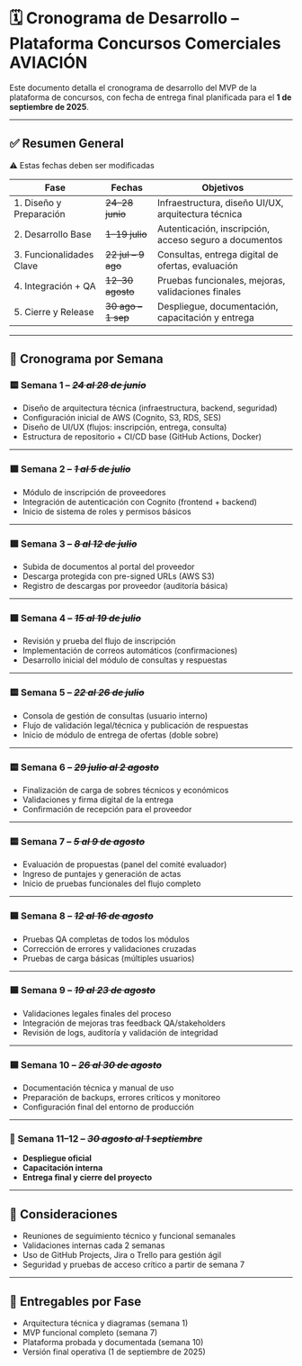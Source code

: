 # 🗓️ Cronograma de Desarrollo – Plataforma Concursos Comerciales AVIACIÓN

Este documento detalla el cronograma de desarrollo del MVP de la plataforma de concursos, con fecha de entrega final planificada para el **1 de septiembre de 2025**.

---

## ✅ Resumen General
⚠️ Estas fechas deben ser modificadas

| Fase | Fechas | Objetivos |
|------|--------|-----------|
| 1. Diseño y Preparación | ~~24–28 junio~~ | Infraestructura, diseño UI/UX, arquitectura técnica |
| 2. Desarrollo Base | ~~1–19 julio~~ | Autenticación, inscripción, acceso seguro a documentos |
| 3. Funcionalidades Clave | ~~22 jul – 9 ago~~ | Consultas, entrega digital de ofertas, evaluación |
| 4. Integración + QA | ~~12–30 agosto~~ | Pruebas funcionales, mejoras, validaciones finales |
| 5. Cierre y Release | ~~30 ago – 1 sep~~ | Despliegue, documentación, capacitación y entrega |

---

## 📅 Cronograma por Semana

### 🟨 Semana 1 – *~~24 al 28 de junio~~*
- Diseño de arquitectura técnica (infraestructura, backend, seguridad)
- Configuración inicial de AWS (Cognito, S3, RDS, SES)
- Diseño de UI/UX (flujos: inscripción, entrega, consulta)
- Estructura de repositorio + CI/CD base (GitHub Actions, Docker)

---

### 🟩 Semana 2 – *~~1 al 5 de julio~~*
- Módulo de inscripción de proveedores
- Integración de autenticación con Cognito (frontend + backend)
- Inicio de sistema de roles y permisos básicos

---

### 🟩 Semana 3 – *~~8 al 12 de julio~~*
- Subida de documentos al portal del proveedor
- Descarga protegida con pre-signed URLs (AWS S3)
- Registro de descargas por proveedor (auditoría básica)

---

### 🟩 Semana 4 – *~~15 al 19 de julio~~*
- Revisión y prueba del flujo de inscripción
- Implementación de correos automáticos (confirmaciones)
- Desarrollo inicial del módulo de consultas y respuestas

---

### 🟨 Semana 5 – *~~22 al 26 de julio~~*
- Consola de gestión de consultas (usuario interno)
- Flujo de validación legal/técnica y publicación de respuestas
- Inicio de módulo de entrega de ofertas (doble sobre)

---

### 🟨 Semana 6 – *~~29 julio al 2 agosto~~*
- Finalización de carga de sobres técnicos y económicos
- Validaciones y firma digital de la entrega
- Confirmación de recepción para el proveedor

---

### 🟨 Semana 7 – *~~5 al 9 de agosto~~*
- Evaluación de propuestas (panel del comité evaluador)
- Ingreso de puntajes y generación de actas
- Inicio de pruebas funcionales del flujo completo

---

### 🟦 Semana 8 – *~~12 al 16 de agosto~~*
- Pruebas QA completas de todos los módulos
- Corrección de errores y validaciones cruzadas
- Pruebas de carga básicas (múltiples usuarios)

---

### 🟦 Semana 9 – *~~19 al 23 de agosto~~*
- Validaciones legales finales del proceso
- Integración de mejoras tras feedback QA/stakeholders
- Revisión de logs, auditoría y validación de integridad

---

### 🟦 Semana 10 – *~~26 al 30 de agosto~~*
- Documentación técnica y manual de uso
- Preparación de backups, errores críticos y monitoreo
- Configuración final del entorno de producción

---

### 🚀 Semana 11–12 – *~~30 agosto al 1 septiembre~~*
- **Despliegue oficial**
- **Capacitación interna**
- **Entrega final y cierre del proyecto**

---

## 📌 Consideraciones

- Reuniones de seguimiento técnico y funcional semanales
- Validaciones internas cada 2 semanas
- Uso de GitHub Projects, Jira o Trello para gestión ágil
- Seguridad y pruebas de acceso crítico a partir de semana 7

---

## 📘 Entregables por Fase

- Arquitectura técnica y diagramas (semana 1)
- MVP funcional completo (semana 7)
- Plataforma probada y documentada (semana 10)
- Versión final operativa (1 de septiembre de 2025)
